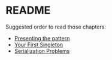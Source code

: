 # README 

Suggested order to read those chapters:

- [Presenting the pattern](./Singleton.md)
- [Your First Singleton](./Your_First_Singleton.md)
- [Serialization Problems](./Serialization_Problems.md)
